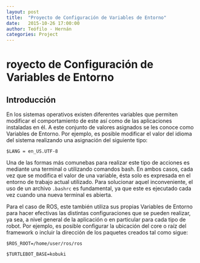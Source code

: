 ```yaml
---
layout: post
title:  "Proyecto de Configuración de Variables de Entorno"
date:   2015-10-26 17:00:00
author: Teófilo - Hernán
categories: Project
---
```


# royecto de Configuración de Variables de Entorno

## Introducción

En los sistemas operativos existen diferentes variables que permiten modificar el comportamiento de este así como de las aplicaciones instaladas en él. A este conjunto de valores asignados se les conoce como Variables de Entorno. Por ejemplo, es posible modificar el valor del idioma del sistema realizando una asignación del siguiente tipo:

`$LANG = en_US.UTF-8`

Una de las formas más comunebas para realizar este tipo de acciones es mediante una terminal o utilizando comandos bash. En ambos casos, cada vez que se modifica el valor de una variable, ésta solo es expresada en el entorno de trabajo actual utilizado. Para solucionar aquel inconveniente, el uso de un archivo `.bashrc` es fundamental, ya que este es ejecutado cada vez cuando una nueva terminal es abierta.

Para el caso de ROS, este también utiliza sus propias Variables de Entorno para hacer efectivas las distintas configuraciones que se pueden realizar, ya sea, a nivel general de la aplicación o en particular para cada tipo de robot. Por ejemplo, es posible configurar la ubicación del core o raíz del framework o incluir la dirección de los paquetes creados tal como sigue:

`$ROS_ROOT=/home/user/ros/ros` 

`$TURTLEBOT_BASE=kobuki`

